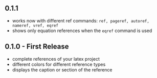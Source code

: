 ## 0.1.1
* works now with different ref commands: `ref, pageref, autoref, nameref, vref, eqref`
* shows only equation references when the `eqref` command is used

## 0.1.0 - First Release
* complete references of your latex project
* different colors for different reference types
* displays the caption or section of the reference
